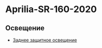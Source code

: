 # Aprilia-SR-160-2020
## Освещение
- [Заднее защитное освещение](lighting/rear%20protective%20light/rear%20protective%20light.md)